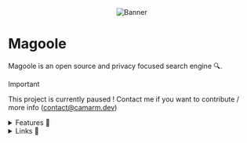 <div align="center">

<img src="https://user-images.githubusercontent.com/77529508/235508327-6799a37e-aff6-4c6d-b37b-286c6dd4c0f7.png" alt="Banner">

</div>

# Magoole

Magoole is an open source and privacy focused search engine 🔍.

> [!IMPORTANT]
> This project is currently paused ! Contact me if you want to contribute / more info (contact@camarm.dev)

<details>

<summary>Features 💙</summary>

- Own Crawler
- Own website finder
- Quick response (wikipedia, stackoverflow...)
- Self hostable (with same data as the main instance !)

</details>


<details>

<summary>Links 🧡</summary>

- [Website](https://magoole.eu.org)

</details>
